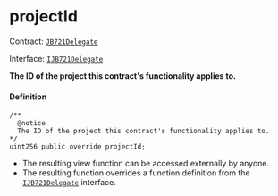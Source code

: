 # projectId

Contract: [`JB721Delegate`](/dev/api/contracts/or-delegates/or-abstract/jb721delegate/)

Interface: [`IJB721Delegate`](/dev/api/interfaces/ijb721delegate)

**The ID of the project this contract's functionality applies to.**

#### Definition

```
/**
  @notice
  The ID of the project this contract's functionality applies to.
*/
uint256 public override projectId;
```

* The resulting view function can be accessed externally by anyone.
* The resulting function overrides a function definition from the [`IJB721Delegate`](/dev/api/interfaces/ijb721delegate) interface.
